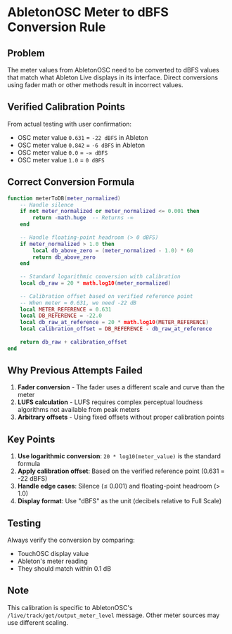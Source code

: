 # AbletonOSC Meter to dBFS Conversion Rule

## Problem
The meter values from AbletonOSC need to be converted to dBFS values that match what Ableton Live displays in its interface. Direct conversions using fader math or other methods result in incorrect values.

## Verified Calibration Points
From actual testing with user confirmation:
- OSC meter value `0.631` = `-22 dBFS` in Ableton
- OSC meter value `0.842` = `-6 dBFS` in Ableton
- OSC meter value `0.0` = `-∞ dBFS`
- OSC meter value `1.0` = `0 dBFS`

## Correct Conversion Formula

```lua
function meterToDB(meter_normalized)
    -- Handle silence
    if not meter_normalized or meter_normalized <= 0.001 then
        return -math.huge  -- Returns -∞
    end
    
    -- Handle floating-point headroom (> 0 dBFS)
    if meter_normalized > 1.0 then
        local db_above_zero = (meter_normalized - 1.0) * 60
        return db_above_zero
    end
    
    -- Standard logarithmic conversion with calibration
    local db_raw = 20 * math.log10(meter_normalized)
    
    -- Calibration offset based on verified reference point
    -- When meter = 0.631, we need -22 dB
    local METER_REFERENCE = 0.631
    local DB_REFERENCE = -22.0
    local db_raw_at_reference = 20 * math.log10(METER_REFERENCE)
    local calibration_offset = DB_REFERENCE - db_raw_at_reference
    
    return db_raw + calibration_offset
end
```

## Why Previous Attempts Failed

1. **Fader conversion** - The fader uses a different scale and curve than the meter
2. **LUFS calculation** - LUFS requires complex perceptual loudness algorithms not available from peak meters
3. **Arbitrary offsets** - Using fixed offsets without proper calibration points

## Key Points

1. **Use logarithmic conversion**: `20 * log10(meter_value)` is the standard formula
2. **Apply calibration offset**: Based on the verified reference point (0.631 = -22 dBFS)
3. **Handle edge cases**: Silence (≤ 0.001) and floating-point headroom (> 1.0)
4. **Display format**: Use "dBFS" as the unit (decibels relative to Full Scale)

## Testing
Always verify the conversion by comparing:
- TouchOSC display value
- Ableton's meter reading
- They should match within 0.1 dB

## Note
This calibration is specific to AbletonOSC's `/live/track/get/output_meter_level` message. Other meter sources may use different scaling.

